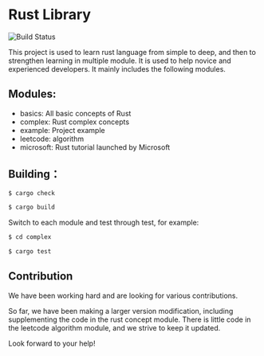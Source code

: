 # Rust Library

![Build Status](https://github.com/rust-lang/book/workflows/CI/badge.svg)

This project is used to learn rust language from simple to deep, and then to strengthen learning in multiple module. It is used to help novice and experienced developers. It mainly includes the following modules.

## Modules:

* basics: All basic concepts of Rust
* complex: Rust complex concepts
* example: Project example
* leetcode: algorithm
* microsoft: Rust tutorial launched by Microsoft


## Building：

```bash
$ cargo check 

$ cargo build 
```
Switch to each module and test through test, for example:
```bash
$ cd complex

$ cargo test 
```

## Contribution

We have been working hard and are looking for various contributions.

So far, we have been making a larger version modification, including supplementing the code in the rust concept module. There is little code in the
leetcode algorithm module, and we strive to keep it updated. 

Look forward to your help!
